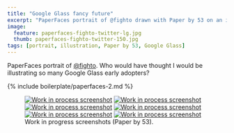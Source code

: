 ```yaml
---
title: "Google Glass fancy future"
excerpt: "PaperFaces portrait of @fighto drawn with Paper by 53 on an iPad."
image: 
  feature: paperfaces-fighto-twitter-lg.jpg
  thumb: paperfaces-fighto-twitter-150.jpg
tags: [portrait, illustration, Paper by 53, Google Glass]
---
```


PaperFaces portrait of [@fighto](http://twitter.com/fighto). Who would have thought I would be illustrating so many Google Glass early adopters?

{% include boilerplate/paperfaces-2.md %}

<figure class="half">
	<a href="{{ site.url }}/assets/images/paperfaces-fighto-process-1-lg.jpg"><img src="{{ site.url }}/assets/images/paperfaces-fighto-process-1-600.jpg" alt="Work in process screenshot"></a>
	<a href="{{ site.url }}/assets/images/paperfaces-fighto-process-2-lg.jpg"><img src="{{ site.url }}/assets/images/paperfaces-fighto-process-2-600.jpg" alt="Work in process screenshot"></a>
	<a href="{{ site.url }}/assets/images/paperfaces-fighto-process-3-lg.jpg"><img src="{{ site.url }}/assets/images/paperfaces-fighto-process-3-600.jpg" alt="Work in process screenshot"></a>
	<a href="{{ site.url }}/assets/images/paperfaces-fighto-process-4-lg.jpg"><img src="{{ site.url }}/assets/images/paperfaces-fighto-process-4-600.jpg" alt="Work in process screenshot"></a>
	<a href="{{ site.url }}/assets/images/paperfaces-fighto-process-5-lg.jpg"><img src="{{ site.url }}/assets/images/paperfaces-fighto-process-5-600.jpg" alt="Work in process screenshot"></a>
	<a href="{{ site.url }}/assets/images/paperfaces-fighto-process-6-lg.jpg"><img src="{{ site.url }}/assets/images/paperfaces-fighto-process-6-600.jpg" alt="Work in process screenshot"></a>
	<figcaption>Work in progress screenshots (Paper by 53).</figcaption>
</figure>